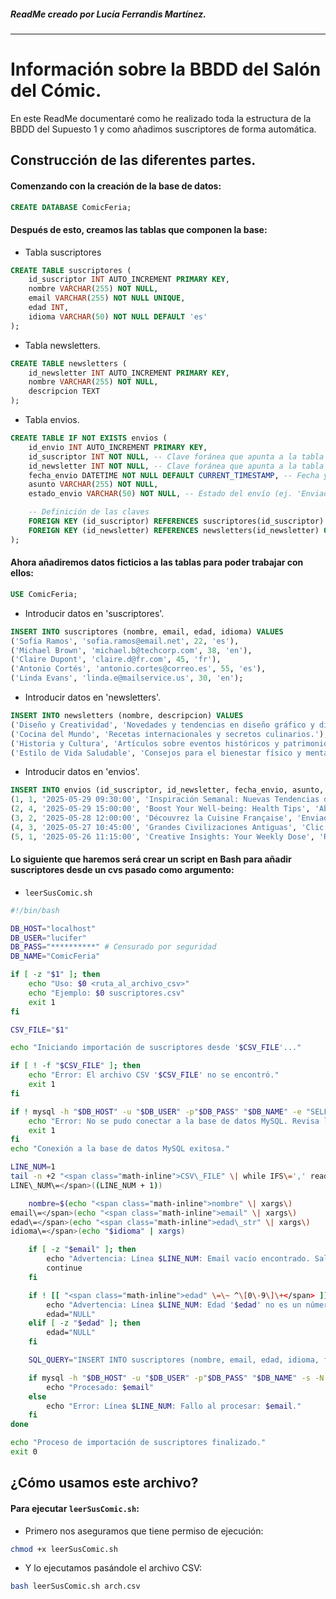 ##### ReadMe creado por Lucía Ferrandis Martínez.
---
# Información sobre la BBDD del Salón del Cómic.

En este ReadMe documentaré como he realizado toda la estructura de la BBDD del Supuesto 1 y como añadimos suscriptores de forma automática.

## Construcción de las diferentes partes.

#### Comenzando con la creación de la base de datos:

```sql
CREATE DATABASE ComicFeria;
```

#### Después de esto, creamos las tablas que componen la base:

- Tabla suscriptores

```sql
CREATE TABLE suscriptores (
	id_suscriptor INT AUTO_INCREMENT PRIMARY KEY,
	nombre VARCHAR(255) NOT NULL,
	email VARCHAR(255) NOT NULL UNIQUE,
	edad INT,
	idioma VARCHAR(50) NOT NULL DEFAULT 'es'
);
```
- Tabla newsletters.

```sql
CREATE TABLE newsletters (
	id_newsletter INT AUTO_INCREMENT PRIMARY KEY,
	nombre VARCHAR(255) NOT NULL,
	descripcion TEXT
);
```
- Tabla envios.

```sql
CREATE TABLE IF NOT EXISTS envios (
	id_envio INT AUTO_INCREMENT PRIMARY KEY,
	id_suscriptor INT NOT NULL, -- Clave foránea que apunta a la tabla 'suscriptores'
	id_newsletter INT NOT NULL, -- Clave foránea que apunta a la tabla 'newsletters'
	fecha_envio DATETIME NOT NULL DEFAULT CURRENT_TIMESTAMP, -- Fecha y hora en que se hizo el envío
	asunto VARCHAR(255) NOT NULL,
	estado_envio VARCHAR(50) NOT NULL, -- Estado del envío (ej. 'Enviado', 'Abierto', 'Rebotado')

	-- Definición de las claves
	FOREIGN KEY (id_suscriptor) REFERENCES suscriptores(id_suscriptor) ON DELETE RESTRICT ON UPDATE CASCADE,
	FOREIGN KEY (id_newsletter) REFERENCES newsletters(id_newsletter) ON DELETE RESTRICT ON UPDATE CASCADE
);
```

#### Ahora añadiremos datos ficticios a las tablas para poder trabajar con ellos:

```sql
USE ComicFeria;
```
- Introducir datos en 'suscriptores'.

```sql 
INSERT INTO suscriptores (nombre, email, edad, idioma) VALUES
('Sofía Ramos', 'sofia.ramos@email.net', 22, 'es'),
('Michael Brown', 'michael.b@techcorp.com', 38, 'en'),
('Claire Dupont', 'claire.d@fr.com', 45, 'fr'),
('Antonio Cortés', 'antonio.cortes@correo.es', 55, 'es'),
('Linda Evans', 'linda.e@mailservice.us', 30, 'en');
```
- Introducir datos en 'newsletters'.

```sql
INSERT INTO newsletters (nombre, descripcion) VALUES
('Diseño y Creatividad', 'Novedades y tendencias en diseño gráfico y digital.'),
('Cocina del Mundo', 'Recetas internacionales y secretos culinarios.'),
('Historia y Cultura', 'Artículos sobre eventos históricos y patrimonio cultural.'),
('Estilo de Vida Saludable', 'Consejos para el bienestar físico y mental.');
```
- Introducir datos en 'envios'.

```sql
INSERT INTO envios (id_suscriptor, id_newsletter, fecha_envio, asunto, estado_envio) VALUES
(1, 1, '2025-05-29 09:30:00', 'Inspiración Semanal: Nuevas Tendencias de Diseño', 'Enviado'),
(2, 4, '2025-05-29 15:00:00', 'Boost Your Well-being: Health Tips', 'Abierto'),
(3, 2, '2025-05-28 12:00:00', 'Découvrez la Cuisine Française', 'Enviado'),
(4, 3, '2025-05-27 10:45:00', 'Grandes Civilizaciones Antiguas', 'Clic'),
(5, 1, '2025-05-26 11:15:00', 'Creative Insights: Your Weekly Dose', 'Rebotado');
```

#### Lo siguiente que haremos será crear un script en Bash para añadir suscriptores desde un cvs pasado como argumento:

- `leerSusComic.sh`

```bash
#!/bin/bash

DB_HOST="localhost"
DB_USER="lucifer"
DB_PASS="**********" # Censurado por seguridad
DB_NAME="ComicFeria"

if [ -z "$1" ]; then
	echo "Uso: $0 <ruta_al_archivo_csv>"
	echo "Ejemplo: $0 suscriptores.csv"
	exit 1
fi

CSV_FILE="$1"

echo "Iniciando importación de suscriptores desde '$CSV_FILE'..."

if [ ! -f "$CSV_FILE" ]; then
	echo "Error: El archivo CSV '$CSV_FILE' no se encontró."
	exit 1
fi

if ! mysql -h "$DB_HOST" -u "$DB_USER" -p"$DB_PASS" "$DB_NAME" -e "SELECT 1;" &> /dev/null; then
	echo "Error: No se pudo conectar a la base de datos MySQL. Revisa las credenciales y la conectividad."
	exit 1
fi
echo "Conexión a la base de datos MySQL exitosa."

LINE_NUM=1
tail -n +2 "<span class="math-inline">CSV\_FILE" \| while IFS\=',' read \-r nombre email edad\_str idioma; do
LINE\_NUM\=</span>((LINE_NUM + 1))

	nombre=$(echo "<span class="math-inline">nombre" \| xargs\)
email\=</span>(echo "<span class="math-inline">email" \| xargs\)
edad\=</span>(echo "<span class="math-inline">edad\_str" \| xargs\)
idioma\=</span>(echo "$idioma" | xargs)

	if [ -z "$email" ]; then
    	echo "Advertencia: Línea $LINE_NUM: Email vacío encontrado. Saltando línea."
    	continue
	fi

	if ! [[ "<span class="math-inline">edad" \=\~ ^\[0\-9\]\+</span> ]] && [ -n "$edad" ]; then
     	echo "Advertencia: Línea $LINE_NUM: Edad '$edad' no es un número válido. Se intentará insertar como NULL."
     	edad="NULL"
	elif [ -z "$edad" ]; then
     	edad="NULL"
	fi

	SQL_QUERY="INSERT INTO suscriptores (nombre, email, edad, idioma, fecha_registro) VALUES ('$nombre', '$email', ${edad}, '$idioma', NOW()) ON DUPLICATE KEY UPDATE nombre = VALUES(nombre), edad = VALUES(edad), idioma = VALUES(idioma);"

	if mysql -h "$DB_HOST" -u "$DB_USER" -p"$DB_PASS" "$DB_NAME" -s -N -e "$SQL_QUERY"; then
    	echo "Procesado: $email"
	else
    	echo "Error: Línea $LINE_NUM: Fallo al procesar: $email."
	fi
done

echo "Proceso de importación de suscriptores finalizado."
exit 0
```

## ¿Cómo usamos este archivo?

#### Para ejecutar `leerSusComic.sh`:

- Primero nos aseguramos que tiene permiso de ejecución:

```bash
chmod +x leerSusComic.sh
```
- Y lo ejecutamos pasándole el archivo CSV:

```bash
bash leerSusComic.sh arch.csv
```
